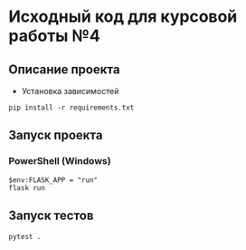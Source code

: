 # Исходный код для курсовой работы №4

## Описание проекта
- Установка зависимостей
```shell
pip install -r requirements.txt
```

## Запуск проекта

### PowerShell (Windows)
```shell
$env:FLASK_APP = "run"
flask run
```

## Запуск тестов
```shell
pytest .
```